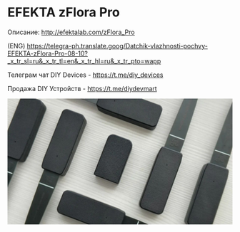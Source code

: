 # EFEKTA zFlora Pro

Описание: http://efektalab.com/zFlora_Pro

(ENG) https://telegra-ph.translate.goog/Datchik-vlazhnosti-pochvy-EFEKTA-zFlora-Pro-08-10?_x_tr_sl=ru&_x_tr_tl=en&_x_tr_hl=ru&_x_tr_pto=wapp

Телеграм чат DIY Devices - https://t.me/diy_devices

Продажа DIY Устройств - https://t.me/diydevmart

![EFEKTA zFlora Pro](https://raw.githubusercontent.com/smartboxchannel/EFEKTA-zFlora-Pro/main/Images/527ade492213085b3f40c.png) 
